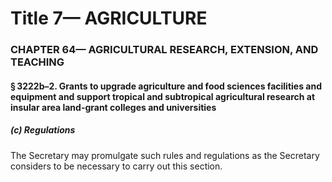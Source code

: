 
# Title 7— AGRICULTURE
### CHAPTER 64— AGRICULTURAL RESEARCH, EXTENSION, AND TEACHING
#### § 3222b–2. Grants to upgrade agriculture and food sciences facilities and equipment and support tropical and subtropical agricultural research at insular area land-grant colleges and universities
##### (c) Regulations

The Secretary may promulgate such rules and regulations as the Secretary considers to be necessary to carry out this section.
